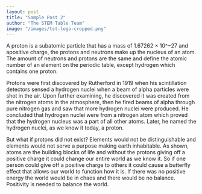 ```yaml
---
layout: post
title: "Sample Post 2"
author: "The STEM Table Team"
image: "/images/tst-logo-cropped.png"
---
```


A proton is a subatomic particle that has a mass of 1.67262 × 10^−27 and apositive charge, the protons and neutrons make up the nucleus of an atom. The amount of neutrons and protons are the same and define the atomic number of an element on the periodic table, except hydrogen which contains one proton.

Protons were first discovered by Rutherford in 1919 when his scintillation detectors sensed a hydrogen nuclei when a beam of alpha particles were shot in the air. Upon further examining, he
discovered it was created from the nitrogen atoms in the atmosphere, then he fired beams of alpha through pure nitrogen gas and saw that more hydrogen nuclei were produced. He concluded that hydrogen nuclei were from a nitrogen atom which proved that the hydrogen nucleus was a part of all other atoms. Later, he named the hydrogen nuclei, as we know it today, a proton.

But what if protons did not exist? Elements would not be distinguishable and elements would not serve a purpose making earth inhabitable. As shown, atoms are the building blocks of life and without the protons giving off a positive charge it could change our entire world as we know it. So if one person could give off a positive charge to others it could cause a butterfly effect that allows our world to function how it is. If there was no positive energy the world would be in chaos and there would be no balance. Positivity is needed to balance the world.
